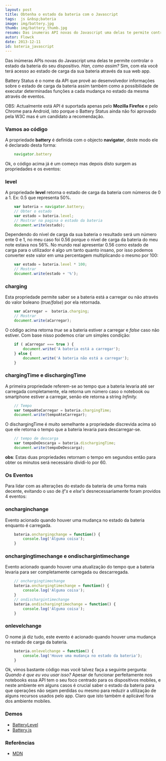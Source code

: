 ```yaml
---
layout: post
title: Obtenha o estado da bateria com o Javascript
tags:  js &nbsp;bateria
image: img/battery.jpg
thumb: img/battery_thumb.jpg
resumo: Das inumeras API novas do Javascript uma delas te permite controlar o estado da bateria do seu dispositivo. <i>Han, como assim?</i> Sim, com ela você terá acesso ao estado de carga da sua bateria através da sua web app [...]
autor: Flowck
date: 2013-12-11
id: bateria_javascript
---
```


Das inúmeras APIs novas do Javascript uma delas te permite controlar o estado da bateria do seu dispositivo. <i>Han, como assim?</i> Sim, com ela você terá acesso ao estado de carga da sua bateria através da sua web app.

Battery Status é o nome da API que provê ao desenvolvedor informações sobre o estado de carga da bateria assim também como a possibilidade de executar determinadas funções a cada mudança no estado da mesma através de eventos. 

OBS: Actualmente está API é suportada apenas pelo <b>Mozilla Firefox</b> e pelo Chrome para Android, isto porque o Battery Status ainda não foi aprovado pela W3C mas é um candidato a recomendação.

### Vamos ao código

A propriedade <b>battery</b> é definida com o objecto <b>navigator</b>, deste modo ele é declarado desta forma: 

``` javascript
	navigator.battery
```
Ok, o código acima já é um começo mas depois disto surgem as propriedades e os eventos:
### level

A propriedade <b>level</b> retorna o estado de carga da bateria com números de 0 a 1. Ex: 0.5 que representa 50%.

``` javascript
	var bateria = navigator.battery;
	// Obter o estado
	var estado = bateria.level;
	// Mostrar na pagina o estado da bateria
	document.write(estado);
```
Dependendo do nível de carga da sua bateria o resultado será um número ente 0 e 1, no meu caso foi 0.56 porque o nível de carga da bateria do meu note estava nos 56%. No mundo real apresentar 0.56 como estado de carga para o utilizador é algo um tanto quanto insano, por isso podemos converter este valor em uma percentagem multiplicando o mesmo por 100:

``` javascript
	var estado = bateria.level * 100;
	// Mostrar
	document.write(estado + '%');
```

### charging

Esta propriedade permite saber se a bateria está a carregar ou não através do valor boleano (<i>true/false</i>) por ela retornada.

``` javascript
	var aCarregar =  bateria.charging;
	// Mostrar
	document.write(aCarregar);
```

O código acima retorna <i>true</i> se a bateria estiver a carregar e <i>false</i> caso não estiver. Com base nisso podemos criar um simples condição:

``` javascript
	if ( aCarregar === true ) {
		document.write('A bateria está a carregar');
	} else {
		document.write('A bateria não está a carregar');
	}
```

### chargingTime e dischargingTime

A primeira propriedade referem-se ao tempo que a bateria levaria até ser carregada completamente, ela retorna um número caso o notebook ou smartphone estiver a carregar, senão ele retorna a string <i>Infinity.</i>
``` javascript
	// Tempo 
	var tempoAteCarregar = bateria.chargingTime;
	document.write(tempoAteCarregar);
```

O dischargingTime é muito semelhante a propriedade discrevida acima só que ele retorna o tempo que a bateria levaria para descarregar-se.
``` javascript
	// tempo de descarga
	var tempoDeDescarga = bateria.dischargingTime;
	document.write(tempoDeDescarga);
```
<b>obs</b>: Estas duas propriedades retornam o tempo em segundos então para obter os minutos será necessário dividi-lo por 60.

### Os Eventos

Para lidar com as alterações do estado da bateria de uma forma mais decente, evitando o uso de <i>if's</i> e <i>else's</i> desnecessariamente foram providos 4 eventos:

### oncharginchange

Evento acionado quando houver uma mudança no estado da bateria enquanto é carregada.
``` javascript
	bateria.onchargingchange = function() {
		console.log('Alguma coisa');
	}
```

### onchargingtimechange e ondischargintimechange

Evento acionado quando houver uma atualização do tempo que a bateria levaria para ser completamente carregada ou descarregada.
``` javascript
	// onchargingtimechange 
	bateria.onchargingtimechange = function() {
		console.log('Alguma coisa');
	}
	// ondischargintimechange
	bateria.ondischargingtimechange = function() {
		console.log('Alguma coisa');
	}
```

### onlevelchange

O nome já diz tudo, este evento é acionado quando houver uma mudança no estado de carga da bateria.
``` javascript
	bateria.onlevelchange = function() {
		console.log('Houve uma mudança no estado da bateria');
	}
```

Ok, vimos bastante código mas você talvez faça a seguinte pergunta: <i>Quando é que eu vou usar isso?</i> Apesar de funcionar perfeitamente nos notebooks essa API tem o seu foco centrado para os dispositivos mobiles, e neste ambiente em alguns casos é crucial saber o estado da bateria para que operações não sejam perdidas ou mesmo para reduzir a utilização de alguns recursos usados pelo app. Claro que isto também é aplicável fora dos ambiente mobiles.

### Demos

* [BatteryLevel](https://developer.mozilla.org/en-US/demos/detail/batterylevel)
* [Battery.js](http://pstadler.sh/battery.js/)

### Referências

* [MDN](https://developer.mozilla.org/en-US/docs/WebAPI/Battery_Status)